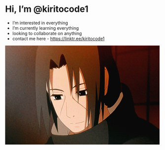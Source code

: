 #  Hi, I’m @kiritocode1
-  I’m interested in everything
-  I’m currently learning everything
-  looking to collaborate on anything
- contact me here - https://linktr.ee/kiritocode1
<p><img src="https://github.com/kiritocode1/kiritocode1/blob/main/github_smile.gif"  align="left" alt="smile" width="500" height="320"/></p>









<!---
kiritocode1/kiritocode1 is a ✨ special ✨ repository because its `README.md` (this file) appears on your GitHub profile.
You can click the Preview link to take a look at your changes.
--->
